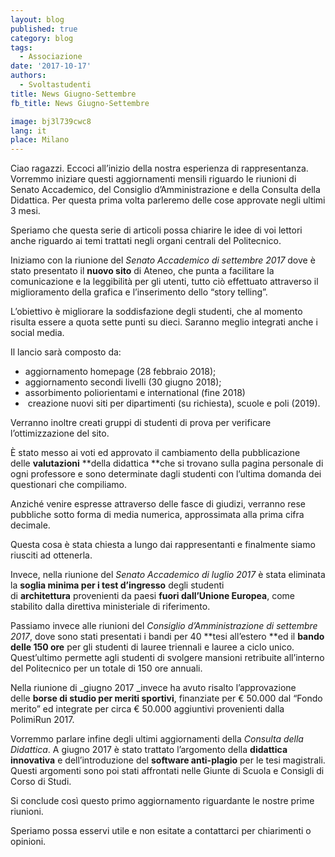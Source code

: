```yaml
---
layout: blog
published: true
category: blog
tags:
  - Associazione
date: '2017-10-17'
authors:
  - Svoltastudenti
title: News Giugno-Settembre
fb_title: News Giugno-Settembre

image: bj3l739cwc8
lang: it
place: Milano
---
```


Ciao ragazzi. Eccoci all’inizio della nostra esperienza di rappresentanza. Vorremmo iniziare questi aggiornamenti mensili riguardo le riunioni di Senato Accademico, del Consiglio d’Amministrazione e della Consulta della Didattica. Per questa prima volta parleremo delle cose approvate negli ultimi 3 mesi.

Speriamo che questa serie di articoli possa chiarire le idee di voi lettori anche riguardo ai temi trattati negli organi centrali del Politecnico.

Iniziamo con la riunione del _Senato Accademico di settembre 2017_ dove è stato presentato il **nuovo sito** di Ateneo, che punta a facilitare la comunicazione e la leggibilità per gli utenti, tutto ciò effettuato attraverso il miglioramento della grafica e l’inserimento dello “story telling”.

L’obiettivo è migliorare la soddisfazione degli studenti, che al momento risulta essere a quota sette punti su dieci. Saranno meglio integrati anche i social media.

Il lancio sarà composto da:

*   aggiornamento homepage (28 febbraio 2018);
*   aggiornamento secondi livelli (30 giugno 2018);
*   assorbimento poliorientami e international (fine 2018)
*    creazione nuovi siti per dipartimenti (su richiesta), scuole e poli (2019).

Verranno inoltre creati gruppi di studenti di prova per verificare l’ottimizzazione del sito.

È stato messo ai voti ed approvato il cambiamento della pubblicazione delle **valutazioni** **della didattica **che si trovano sulla pagina personale di ogni professore e sono determinate dagli studenti con l’ultima domanda dei questionari che compiliamo.

Anziché venire espresse attraverso delle fasce di giudizi, verranno rese pubbliche sotto forma di media numerica, approssimata alla prima cifra decimale.

Questa cosa è stata chiesta a lungo dai rappresentanti e finalmente siamo riusciti ad ottenerla.

Invece, nella riunione del _Senato Accademico di luglio 2017_ è stata eliminata la **soglia minima per i test d’ingresso** degli studenti di **architettura** provenienti da paesi **fuori dall’Unione Europea**, come stabilito dalla direttiva ministeriale di riferimento.

Passiamo invece alle riunioni del _Consiglio d’Amministrazione di settembre 2017_, dove sono stati presentati i bandi per 40 **tesi all’estero **ed il **bando delle 150 ore** per gli studenti di lauree triennali e lauree a ciclo unico. Quest’ultimo permette agli studenti di svolgere mansioni retribuite all’interno del Politecnico per un totale di 150 ore annuali.

Nella riunione di _giugno 2017 _invece ha avuto risalto l’approvazione delle **borse di studio per meriti sportivi**, finanziate per € 50.000 dal “Fondo merito” ed integrate per circa € 50.000 aggiuntivi provenienti dalla PolimiRun 2017.

Vorremmo parlare infine degli ultimi aggiornamenti della _Consulta della Didattica_. A giugno 2017 è stato trattato l’argomento della **didattica innovativa** e dell’introduzione del **software anti-plagio** per le tesi magistrali. Questi argomenti sono poi stati affrontati nelle Giunte di Scuola e Consigli di Corso di Studi.

Si conclude così questo primo aggiornamento riguardante le nostre prime riunioni.

Speriamo possa esservi utile e non esitate a contattarci per chiarimenti o opinioni.
